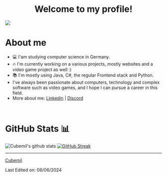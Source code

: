 <h1 align="center">Welcome to my profile!</h1>

![](https://komarev.com/ghpvc/?username=Cubemil&color=ff69b4&label=You+are+visitor+No.)
<br>
<h1>About me</h1>

- 💻 I'am studying computer science in Germany.
- 🔥 I'm currently working on a various projects, mostly websites and a video game project as well :)
- 📚 I'm mostly using Java, C#, the regular Frontend stack and Python.
- I've always been passionate about computers, technology and complex software such as video games, and I hope I can pursue a career in this field.
- More about me: 
[Linkedin](https://www.linkedin.com/in/emil-petersen-28053b282/) | 
[Discord](https://discordapp.com/users/259013014366322689)

<br>
  
<h1>GitHub Stats 📊</h1>
 
![Cubemil's github stats](https://github-readme-stats.vercel.app/api?username=Cubemil&show_icons=true&theme=dracula) 
[![GitHub Streak](https://github-readme-streak-stats.herokuapp.com/?user=Cubemil&theme=dracula)](https://git.io/streak-stats)  

<hr>
  
[Cubemil](https://github.com/Cubemil)

Last Edited on: 06/06/2024
